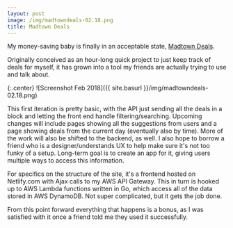 ```yaml
---
layout: post
image: /img/madtowndeals-02.18.png
title: Madtown Deals
---
```


My money-saving baby is finally in an acceptable state, [Madtown Deals](https://madtowndeals.com).  

Originally conceived as an hour-long quick project to just keep track of deals for myself, it has grown into a tool my friends are actually trying to use and talk about.

{:.center}
![Screenshot Feb 2018]({{ site.basurl }}/img/madtowndeals-02.18.png)

This first iteration is pretty basic, with the API just sending all the deals in a block and letting the front end handle filtering/searching.  Upcoming changes will include pages showing all the suggestions from users and a page showing deals from the current day (eventually also by time).  More of the work will also be shifted to the backend, as well.  I also hope to borrow a friend who is a designer/understands UX to help make sure it's not too funky of a setup.  Long-term goal is to create an app for it, giving users multiple ways to access this information.  

For specifics on the structure of the site, it's a frontend hosted on Netlify.com with Ajax calls to my AWS API Gateway.  This in turn is hooked up to AWS Lambda functions written in Go, which access all of the data stored in AWS DynamoDB.  Not super complicated, but it gets the job done.  

From this point forward everything that happens is a bonus, as I was satisfied with it once a friend told me they used it successfully.
